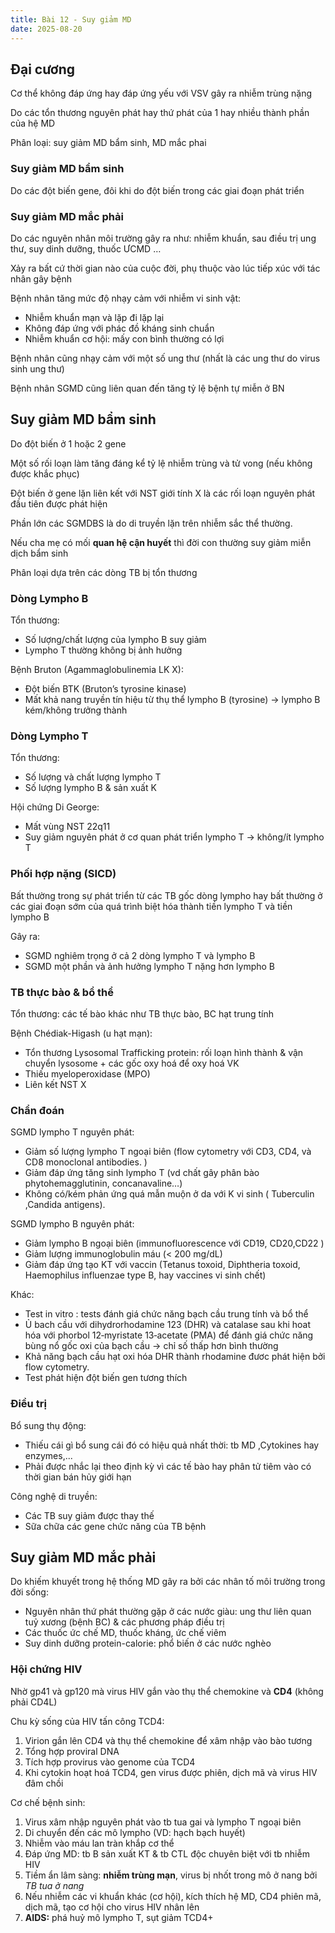 ```yaml
---
title: Bài 12 - Suy giảm MD
date: 2025-08-20
---
```


## Đại cương

Cơ thể không đáp ứng hay đáp ứng yếu với VSV gây ra nhiễm trùng nặng

Do các tổn thương nguyên phát hay thứ phát của 1 hay nhiều thành phần của hệ MD

Phân loại: suy giảm MD bẩm sinh, MD mắc phai

### Suy giảm MD bẩm sinh

Do các đột biến gene, đôi khi do đột biến trong các giai đoạn phát triển

### Suy giảm MD mắc phải

Do các nguyên nhân môi trường gây ra như: nhiễm khuẩn, sau điều trị ung thư, suy dinh dưỡng, thuốc ƯCMD …

Xảy ra bất cứ thời gian nào của cuộc đời, phụ thuộc vào lúc tiếp xúc với tác nhân gây bệnh

Bệnh nhân tăng mức độ nhạy cảm với nhiễm vi sinh vật:

- Nhiễm khuẩn mạn và lặp đi lặp lại
- Không đáp ứng với phác đồ kháng sinh chuẩn
- Nhiễm khuẩn cơ hội: mấy con bình thường có lợi

Bệnh nhân cũng nhạy cảm với một số ung thư (nhất là các ung thư do virus sinh ung thư)

Bệnh nhân SGMD cũng liên quan đến tăng tỷ lệ bệnh tự miễn ở BN

## Suy giảm MD bẩm sinh

Do đột biến ở 1 hoặc 2 gene

Một số rối loạn làm tăng đáng kể tỷ lệ nhiễm trùng và tử vong (nếu không được khắc phục)

Đột biến ở gene lặn liên kết với NST giới tính X là các rối loạn nguyên phát đầu tiên được phát hiện

Phần lớn các SGMDBS là do di truyền lặn trên nhiễm sắc thể thường.

Nếu cha mẹ có mối **quan hệ cận huyết** thì đời con thường suy giảm miễn dịch bẩm sinh

Phân loại dựa trên các dòng TB bị tổn thương

### Dòng Lympho B

Tổn thương:

- Số lượng/chất lượng của lympho B suy giảm
- Lympho T thường không bị ảnh hưởng

Bệnh Bruton (Agammaglobulinemia LK X):

- Đột biến BTK (Bruton’s tyrosine kinase)
- Mất khả nang truyền tín hiệu từ thụ thể lympho B (tyrosine) -> lympho B kém/không trưởng thành

### Dòng Lympho T

Tổn thương:

- Số lượng và chất lượng lympho T
- Số lượng lympho B & sản xuất K

Hội chứng Di George:

- Mất vùng NST 22q11
- Suy giảm nguyên phát ở cơ quan phát triển lympho T -> không/ít lympho T

### Phối hợp nặng (SICD)

Bất thường trong sự phát triển từ các TB gốc dòng lympho hay bất thường ở các giai đoạn sớm của quá trình biệt hóa thành tiền lympho T và tiền lympho B

Gây ra:

- SGMD nghiêm trọng ở cả 2 dòng lympho T và lympho B
- SGMD một phần và ảnh hưởng lympho T nặng hơn lympho B

### TB thực bào & bổ thể

Tổn thương: các tế bào khác như TB thực bào, BC hạt trung tính

Bệnh Chédiak-Higash (u hạt mạn):

- Tổn thương Lysosomal Trafficking protein: rối loạn hình thành & vận chuyển lysosome + các gốc oxy hoá để oxy hoá VK
- Thiếu myeloperoxidase (MPO)
- Liên kết NST X

### Chẩn đoán

SGMD lympho T nguyên phát:

- Giảm số lượng lympho T ngoại biên (flow cytometry với CD3,
CD4, và CD8 monoclonal antibodies. )
- Giảm đáp ứng tăng sinh lympho T (vd chất gây phân bào phytohemagglutinin, concanavaline…)
- Không có/kém phản ứng quá mẫn muộn ở da với K vi sinh ( Tuberculin ,Candida antigens).

SGMD lympho B nguyên phát:

- Giảm lympho B ngoại biên (immunofluorescence với CD19, CD20,CD22 )
- Giảm lượng immunoglobulin máu (< 200 mg/dL)
- Giảm đáp ứng tạo KT với vaccin (Tetanus toxoid, Diphtheria toxoid, Haemophilus influenzae type B, hay vaccines vi sinh chết)

Khác:

- Test in vitro : tests đánh giá chức năng bạch cầu trung tính và bổ thể
- Ủ bach cầu với dihydrorhodamine 123 (DHR) và catalase sau khi hoat
hóa với phorbol 12‐myristate 13‐acetate (PMA) để đánh giá chức
năng bùng nổ gốc oxi của bạch cầu → chỉ số thấp hơn bình thường
- Khả năng bạch cầu hạt oxi hóa DHR thành rhodamine đươc phát
hiện bởi flow cytometry.
- Test phát hiện đột biến gen tương thích

### Điều trị

Bổ sung thụ động:

- Thiếu cái gì bổ sung cái đó có hiệu quả nhất thời: tb MD ,Cytokines hay enzymes,...
- Phải được nhắc lại theo định kỳ vì các tế bào hay phân tử tiêm vào có thời gian bán hủy giới hạn

Công nghệ di truyền:

- Các TB suy giảm được thay thế
- Sữa chữa các gene chức năng của TB bệnh

## Suy giảm MD mắc phải

Do khiếm khuyết trong hệ thống MD gây ra bởi các nhân tố môi trường trong đời sống:

- Nguyên nhân thứ phát thường gặp ở các nước giàu: ung thư liên quan tuỷ xương (bệnh BC) & các phương pháp điều trị
- Các thuốc ức chế MD, thuốc kháng, ức chế viêm
- Suy dinh dưỡng protein-calorie: phổ biến ở các nước nghèo

### Hội chứng HIV

Nhờ gp41 và gp120 mà virus HIV gắn vào thụ thể chemokine và **CD4** (không phải CD4L)

Chu kỳ sống của HIV tấn công TCD4:

1. Virion gắn lên CD4 và thụ thể chemokine để xâm nhập vào bào tương
2. Tổng hợp proviral DNA
3. Tích hợp provirus vào genome của TCD4
4. Khi cytokin hoạt hoá TCD4, gen virus được phiên, dịch mã và virus HIV đâm chồi

Cơ chế bệnh sinh:

1. Virus xâm nhập nguyên phát vào tb tua gai và lympho T ngoại biên
2. Di chuyển đến các mô lympho (VD: hạch bạch huyết)
3. Nhiễm vào máu lan tràn khắp cơ thể
4. Đáp ứng MD: tb B sản xuất KT & tb CTL độc chuyên biệt với tb nhiễm HIV
5. Tiềm ẩn lâm sàng: **nhiễm trùng mạn**, virus bị nhốt trong mô ở nang bởi *TB tua ở nang*
6. Nếu nhiễm các vi khuẩn khác (cơ hội), kích thích hệ MD, CD4 phiên mã, dịch mã, tạo cơ hội cho virus HIV nhân lên
7. **AIDS:** phá huỷ mô lympho T, sụt giảm TCD4+
